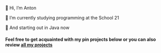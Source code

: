 👋 Hi, I’m Anton

🌱 I’m currently studying programming at the School 21

🤩 And starting out in Java now

#### Feel free to get acquainted with my pin projects below or you can also review [all my projects](https://github.com/a-cha?tab=repositories)

<!---
a-cha/a-cha is a ✨ special ✨ repository because its `README.md` (this file) appears on your GitHub profile.
You can click the Preview link to take a look at your changes.
--->
